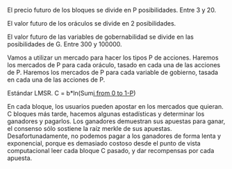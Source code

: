 El precio futuro de los bloques se divide en P posibilidades. Entre 3 y 20.

El valor futuro de los oráculos se divide en 2 posibilidades.

El valor futuro de las variables de gobernabilidad se divide en las posibilidades de G. Entre 300 y 100000.

Vamos a utilizar un mercado para hacer los tipos P de acciones.
Haremos los mercados de P para cada oráculo, tasado en cada una de las acciones de P.
Haremos los mercados de P para cada variable de gobierno, tasada en cada una de las acciones de P.

Estándar LMSR.
C = b*ln(Sum[i from 0 to 1-P](e^(q_i/b)))


En cada bloque, los usuarios pueden apostar en los mercados que quieran.
C bloques más tarde, hacemos algunas estadísticas y determinar los ganadores y pagarlos. Los ganadores demuestran sus apuestas para ganar, el consenso sólo sostiene la raíz merkle de sus apuestas.
Desafortunadamente, no podemos pagar a los ganadores de forma lenta y exponencial, porque es demasiado costoso desde el punto de vista computacional leer cada bloque C pasado, y dar recompensas por cada apuesta.
